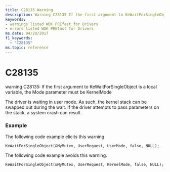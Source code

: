 ```yaml
---
title: C28135 Warning
description: Warning C28135 If the first argument to KeWaitForSingleObject is a local variable, the Mode parameter must be KernelMode.
keywords:
- warnings listed WDK PREfast for Drivers
- errors listed WDK PREfast for Drivers
ms.date: 04/20/2017
f1_keywords: 
  - "C28135"
ms.topic: reference
---
```


# C28135


warning C28135: If the first argument to KeWaitForSingleObject is a local variable, the Mode parameter must be KernelMode

The driver is waiting in user mode. As such, the kernel stack can be swapped out during the wait. If the driver attempts to pass parameters on the stack, a system crash can result.

### <span id="example"></span><span id="EXAMPLE"></span>Example

The following code example elicits this warning.

```
KeWaitForSingleObject(&MyMutex, UserRequest, UserMode, false, NULL);
```

The following code example avoids this warning.

```
KeWaitForSingleObject(&MyMutex, UserRequest, KernelMode, false, NULL);
```

